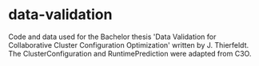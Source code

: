 # data-validation
Code and data used for the Bachelor thesis 'Data Validation for Collaborative Cluster Configuration Optimization' written by J. Thierfeldt. The ClusterConfiguration and RuntimePrediction were adapted from C3O.
